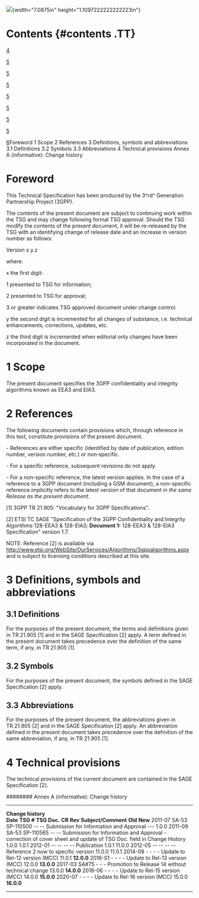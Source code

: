 ![](media/image1.jpeg){width="7.0875in" height="1.1097222222222223in"}

Contents {#contents .TT}
========

[4](#foreword)

[5](#scope)

[5](#references)

[5](#definitions-symbols-and-abbreviations)

[5](#definitions)

[5](#symbols)

[5](#abbreviations)

[5](#technical-provisions)

[6](#annex-a-informative-change-history)Foreword 1 Scope 2 References 3
Definitions, symbols and abbreviations 3.1 Definitions 3.2 Symbols 3.3
Abbreviations 4 Technical provisions Annex A (informative): Change
history

Foreword
========

This Technical Specification has been produced by the 3^rd^ Generation
Partnership Project (3GPP).

The contents of the present document are subject to continuing work
within the TSG and may change following formal TSG approval. Should the
TSG modify the contents of the present document, it will be re-released
by the TSG with an identifying change of release date and an increase in
version number as follows:

Version x.y.z

where:

x the first digit:

1 presented to TSG for information;

2 presented to TSG for approval;

3 or greater indicates TSG approved document under change control.

y the second digit is incremented for all changes of substance, i.e.
technical enhancements, corrections, updates, etc.

z the third digit is incremented when editorial only changes have been
incorporated in the document.

1 Scope
=======

The present document specifies the 3GPP confidentiality and integrity
algorithms known as EEA3 and EIA3.

2 References
============

The following documents contain provisions which, through reference in
this text, constitute provisions of the present document.

\- References are either specific (identified by date of publication,
edition number, version number, etc.) or non‑specific.

\- For a specific reference, subsequent revisions do not apply.

\- For a non-specific reference, the latest version applies. In the case
of a reference to a 3GPP document (including a GSM document), a
non-specific reference implicitly refers to the latest version of that
document *in the same Release as the present document*.

\[1\] 3GPP TR 21.905: \"Vocabulary for 3GPP Specifications\".

\[2\] ETSI TC SAGE \"Specification of the 3GPP Confidentiality and
Integrity Algorithms 128-EEA3 & 128-EIA3; **Document 1:** 128-EEA3 &
128-EIA3 Specification\" version 1.7.

NOTE: Reference \[2\] is available via
<http://www.etsi.org/WebSite/OurServices/Algorithms/3gppalgorithms.aspx>
and is subject to licensing conditions described at this site.

3 Definitions, symbols and abbreviations
========================================

3.1 Definitions
---------------

For the purposes of the present document, the terms and definitions
given in TR 21.905 \[1\] and in the SAGE Specification \[2\] apply. A
term defined in the present document takes precedence over the
definition of the same term, if any, in TR 21.905 \[1\].

3.2 Symbols
-----------

For the purposes of the present document, the symbols defined in the
SAGE Specification \[2\] apply.

3.3 Abbreviations
-----------------

For the purposes of the present document, the abbreviations given in
TR 21.905 \[2\] and in the SAGE Specification \[2\] apply. An
abbreviation defined in the present document takes precedence over the
definition of the same abbreviation, if any, in TR 21.905 \[1\].

4 Technical provisions
======================

The technical provisions of the current document are contained in the
SAGE Specification \[2\].

######## Annex A (informative): Change history

  -------------------- ------------ -------------- -------- --------- -------------------------------------------------------------------------------------------------------------------- --------- ------------
  **Change history**                                                                                                                                                                                 
  **Date**             **TSG \#**   **TSG Doc.**   **CR**   **Rev**   **Subject/Comment**                                                                                                  **Old**   **New**
  2011-07              SA-53        SP-110500      \--      \--       Submission for Information and Approval                                                                              \-\--     1.0.0
  2011-09              SA-53        SP-110565      \--      \--       Submission for Information and Approval - correction of cover sheet and update of TSG Doc. field in Change History   1.0.0     1.0.1
  2012-01              \--          \--            \--      \--       Publication                                                                                                          1.0.1     11.0.0
  2012-05              \--          \--            \--      \--       Reference 2 now to specific version                                                                                  11.0.0    11.0.1
  2014-09              \-           \-             \-       \-        Update to Rel-12 version (MCC)                                                                                       11.0.1    **12.0.0**
  2016-01              \-           \-             \-       \-        Update to Rel-13 version (MCC)                                                                                       12.0.0    **13.0.0**
  2017-03              SA\#75       \-             \-       \-        Promotion to Release 14 without technical change                                                                     13.0.0    **14.0.0**
  2018-06              \-           \-             \-       \-        Update to Rel-15 version (MCC)                                                                                       14.0.0    **15.0.0**
  2020-07              \-           \-             \-       \-        Update to Rel-16 version (MCC)                                                                                       15.0.0    **16.0.0**
  -------------------- ------------ -------------- -------- --------- -------------------------------------------------------------------------------------------------------------------- --------- ------------

